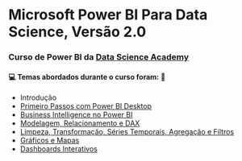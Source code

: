 # Microsoft Power BI Para Data Science, Versão 2.0 
### Curso de Power BI da [Data Science Academy](https://www.datascienceacademy.com.br/course?courseid=microsoft-power-bi-para-data-science) 
#### :computer: Temas abordados durante o curso foram: :rocket: 
- Introdução 
- [Primeiro Passos com Power BI Desktop](https://github.com/romulovieira777/Power_BI_Data_Science_Academy_2.0/tree/master/Cap%C3%ADtulo%2002) 
- [Business Intelligence no Power BI](https://github.com/romulovieira777/Power_BI_Data_Science_Academy_2.0/tree/master/Cap%C3%ADtulo%2003)
- [Modelagem, Relacionamento e DAX](https://github.com/romulovieira777/Power_BI_Data_Science_Academy_2.0/tree/master/Cap%C3%ADtulo%2004)
- [Limpeza, Transformação, Séries Temporais, Agregação e Filtros](https://github.com/romulovieira777/Power_BI_Data_Science_Academy_2.0/tree/master/Cap%C3%ADtulo%2005)
- [Gráficos e Mapas]()
- [Dashboards Interativos]()
